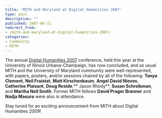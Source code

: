 ```yaml
---
title: 'MITH and Maryland at Digital Humanities 2007'
type: post
description: ""
published: 2007-06-11
redirect_from: 
- /mith-and-maryland-at-digital-humanities-2007/
categories:
- Community
- MITH
---
```

The annual [Digital Humanities 2007](http://www.digitalhumanities.org/dh2007/) conference, held this year at the University of Illinois Urbana-Champaign, has now concluded, and as usual MITH and the University of Maryland community were well-represented, with papers, posters, and/or sessions chaired by all of the following: **Tanya Clement**, **Neil Fraistat**, **Matt Kirschenbaum**, **Angel David Nieves**, **Catherine Plaisant**, **Doug Reside**,** Jason Rhody**, **Susan Schreibman**, and **Martha Nell Smith**. Former MITH fellows **David Prager Branner** and **Nadja Masura** were also in attendance.

Stay tuned for an exciting announcement from MITH about Digital Humanities _2009_!
